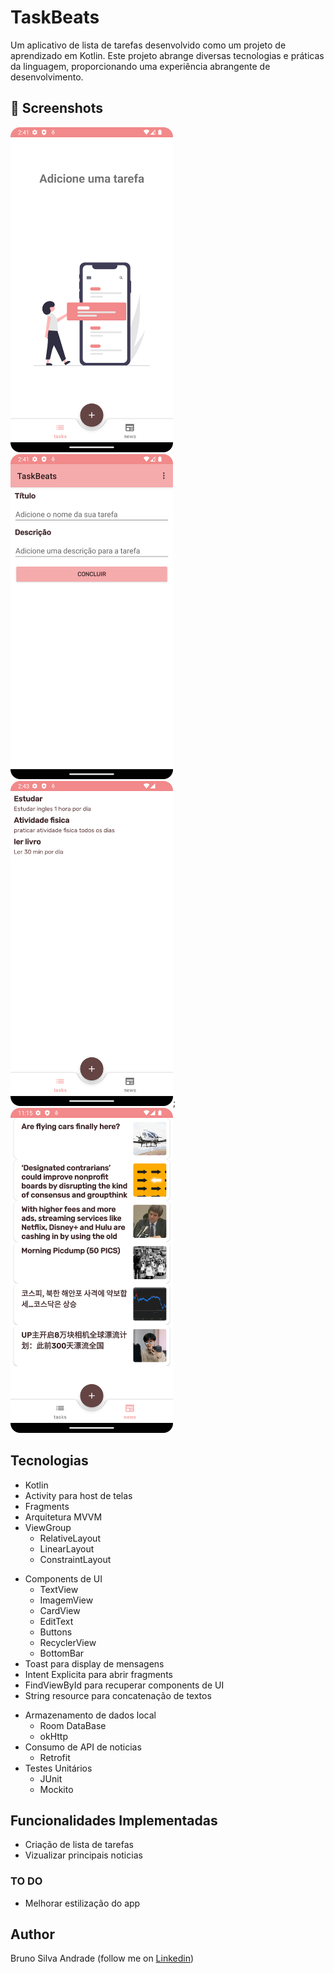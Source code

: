 # TaskBeats
Um aplicativo de lista de tarefas desenvolvido como um projeto de aprendizado em Kotlin. Este projeto abrange diversas tecnologias e práticas da linguagem, 
proporcionando uma experiência abrangente de desenvolvimento.

## :camera_flash: Screenshots
<!-- You can add more screenshots here if you like -->
<img src="/results/imagem1.png" width="260">&emsp;<img src="/results/imagem2.png" width="260">&emsp;<img src="/results/imagem3.png" width="260">;<img src="/results/imagem4.png" width="260">

## Tecnologias
* Kotlin
* Activity para host de telas
* Fragments
* Arquitetura MVVM
* ViewGroup
    * RelativeLayout
    * LinearLayout
    * ConstraintLayout
- Components de UI
    - TextView
    - ImagemView
    - CardView
    - EditText
    - Buttons
    - RecyclerView
    - BottomBar
- Toast para display de mensagens
- Intent Explicita para abrir fragments
- FindViewById para recuperar components de UI
- String resource para concatenação de textos
* Armazenamento de dados local
    * Room DataBase
    * okHttp
* Consumo de API de noticias
   - Retrofit
* Testes Unitários
   - JUnit
   - Mockito
 
## Funcionalidades Implementadas
* Criação de lista de tarefas
* Vizualizar principais noticias 
  


### TO DO
- Melhorar estilização do app

## Author
Bruno Silva Andrade (follow me on [Linkedin](https://linkedin.com/in/bruno-andrade-312a48141))
